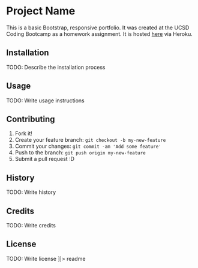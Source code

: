 # <bold>Project Name</bold>
This is a basic Bootstrap, responsive portfolio. It was created at the UCSD Coding Bootcamp as a homework assignment. It is hosted <a href="https://bootstrap-portfolio-cbc.herokuapp.com/">here</a> via Heroku.

## Installation
TODO: Describe the installation process
## Usage
TODO: Write usage instructions
## Contributing
1. Fork it!
2. Create your feature branch: `git checkout -b my-new-feature`
3. Commit your changes: `git commit -am 'Add some feature'`
4. Push to the branch: `git push origin my-new-feature`
5. Submit a pull request :D
## History
TODO: Write history
## Credits
TODO: Write credits
## License
TODO: Write license
]]></content>
  <tabTrigger>readme</tabTrigger>
</snippet>

